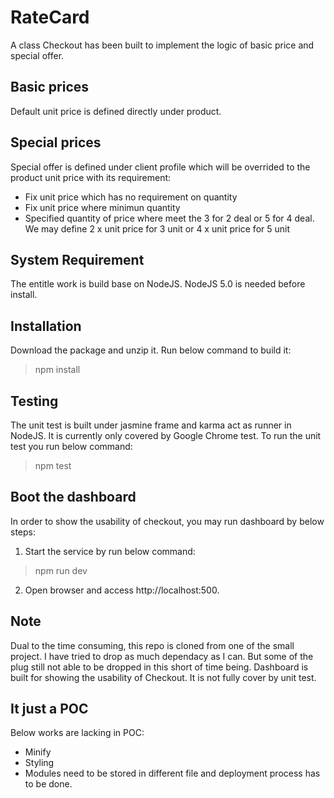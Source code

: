 # RateCard
A class Checkout has been built to implement the logic of basic price and special offer.

## Basic prices
Default unit price is defined directly under product. 

## Special prices
Special offer is defined under client profile which will be overrided to the product unit price with its requirement:
- Fix unit price which has no requirement on quantity
- Fix unit price where minimun quantity
- Specified quantity of price where meet the 3 for 2 deal or 5 for 4 deal. We may define 2 x unit price for 3 unit or 4 x unit price for 5 unit

## System Requirement
The entitle work is build base on NodeJS. NodeJS 5.0 is needed before install.

## Installation
Download the package and unzip it. Run below command to build it:
> npm install

## Testing
The unit test is built under jasmine frame and karma act as runner in NodeJS. It is currently only covered by Google Chrome test. To run the unit test you run below command:
> npm test

## Boot the dashboard
In order to show the usability of checkout, you may run dashboard by below steps:
1. Start the service by run below command:
> npm run dev
2. Open browser and access http://localhost:500. 

## Note
Dual to the time consuming, this repo is cloned from one of the small project. I have tried to drop as much dependacy as I can. But some of the plug still not able to be dropped in this short of time being.
Dashboard is built for showing the usability of Checkout. It is not fully cover by unit test.

## It just a POC
Below works are lacking in POC:
- Minify
- Styling
- Modules need to be stored in different file and deployment process has to be done.